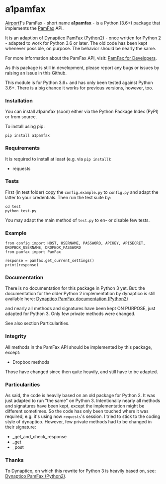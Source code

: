# a1pamfax

[Airport1]'s PamFax - short name **a1pamfax** - is a Python (3.6+) package that implements the [PamFax] API. 

It is an adaption of [Dynaptico PamFax (Python2)] - once written for Python 2 - adapted to work for Python 3.6 or later.
The old code has been kept whenever possible, on purpose. The behavior should be nearly the same.

For more information about the PamFax API, visit: [PamFax for Developers].

As this package is still in development, please report any bugs or issues by raising an issue in this Github.

This module is for Python 3.6+ and has only been tested against Python 3.6+.
There is a big chance it works for previous versions, however, too.

### Installation

You can install a1pamfax (soon) either via the Python Package Index (PyPI)
or from source.

To install using pip:

```
pip install a1pamfax
```

### Requirements

It is required to install at least (e.g. via ```pip install```):

* requests

### Tests

First (in test folder) 
copy the ```config.example.py``` to ```config.py``` and adapt the latter to your credentials. Then
run the test suite by:

```
cd test
python test.py
```
        
You may adapt the main method of ```test.py``` to en- or disable few tests. 

### Example

```
from config import HOST, USERNAME, PASSWORD, APIKEY, APISECRET, DROPBOX_USERNAME, DROPBOX_PASSWORD
from pamfax import PamFax

response = pamfax.get_current_settings()
print(response)
```

### Documentation

There is no documentation for this package in Python 3 yet. But:
the documentation for the older Python 2 implementation by dynaptico is still available here:
[Dynaptico PamFax documentation (Python2)]
    
and nearly all methods and signatures have been kept ON PURPOSE, 
just adapted for Python 3. Only few private methods were changed.

See also section Particularities.

### Integrity

All methods in the PamFax API should be implemented by this package, except:

* Dropbox methods

Those have changed since then quite heavily, and still have to be adapted.

### Particularities

As said, the code is heavily based on an old package for Python 2. It was just adapted to run "the same" on Python 3.
Intentionally nearly all methods and signatures have been kept, except the implementation might be different sometimes.
So the code has only been touched where it was required, e.g. it's using now ```requests```'s session.
I tried to stick to the coding style of dynaptico.
However, few private methods had to be changed in their signature:

* _get_and_check_response
* _get
* _post   

### Thanks

To Dynaptico, on which this rewrite for Python 3 is heavily based on, see: [Dynaptico PamFax (Python2)].


[Airport1]: https://www.airport1.de/
[PamFax]: http://www.pamfax.biz/
[PamFax for Developers]: https://www.pamfax.biz/developers/introduction/
[Dynaptico PamFax documentation (Python2)]: http://packages.python.org/dynaptico-pamfax
[Dynaptico PamFax (Python2)]: https://github.com/dynaptico/pamfaxp